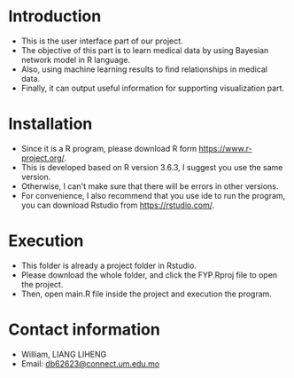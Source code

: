 # Introduction
* This is the user interface part of our project.
* The objective of this part is to learn medical data by using Bayesian network model in R language.
* Also, using machine learning results to find relationships in medical data.
* Finally, it can output useful information for supporting visualization part.

# Installation
* Since it is a R program, please download R form https://www.r-project.org/.
* This is developed based on R version 3.6.3, I suggest you use the same version.
* Otherwise, I can't make sure that there will be errors in other versions.
* For convenience, I also recommend that you use ide to run the program, you can download Rstudio from https://rstudio.com/.

# Execution
* This folder is already a project folder in Rstudio.
* Please download the whole folder, and click the FYP.Rproj file to open the project.
* Then, open main.R file inside the project and execution the program.

# Contact information
* William, LIANG LIHENG
* Email: db62623@connect.um.edu.mo

